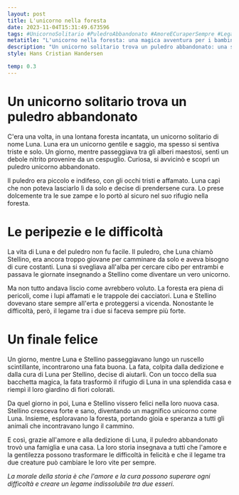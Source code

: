 ```yaml
---
layout: post
title: L'unicorno nella foresta
date: 2023-11-04T15:31:49.673596
tags: #UnicornoSolitario #PuledroAbbandonato #AmoreECuraperSempre #LegameIndissolubile
metatitle: "L'unicorno nella foresta: una magica avventura per i bambini"
description: "Un unicorno solitario trova un puledro abbandonato: una storia di amore e speranza. Scopri la toccante storia di Luna, un unicorno gentile e saggio, che trova un puledro abbandonato nella lontana foresta incantata. Insieme, affrontano peripezie e difficoltà, ma grazie all'amore e alla dedizione di Luna, trovano una famiglia e una casa. Una storia che insegna che l'amore e la cura possono superare ogni difficoltà e creare un legame indissolubile tra due esseri. Scopri di più!"
style: Hans Cristian Handersen

temp: 0.3
---
```

# Un unicorno solitario trova un puledro abbandonato

C'era una volta, in una lontana foresta incantata, un unicorno solitario di nome Luna. Luna era un unicorno gentile e saggio, ma spesso si sentiva triste e solo. Un giorno, mentre passeggiava tra gli alberi maestosi, sentì un debole nitrito provenire da un cespuglio. Curiosa, si avvicinò e scoprì un puledro unicorno abbandonato.

Il puledro era piccolo e indifeso, con gli occhi tristi e affamato. Luna capì che non poteva lasciarlo lì da solo e decise di prendersene cura. Lo prese dolcemente tra le sue zampe e lo portò al sicuro nel suo rifugio nella foresta.

# Le peripezie e le difficoltà

La vita di Luna e del puledro non fu facile. Il puledro, che Luna chiamò Stellino, era ancora troppo giovane per camminare da solo e aveva bisogno di cure costanti. Luna si svegliava all'alba per cercare cibo per entrambi e passava le giornate insegnando a Stellino come diventare un vero unicorno.

Ma non tutto andava liscio come avrebbero voluto. La foresta era piena di pericoli, come i lupi affamati e le trappole dei cacciatori. Luna e Stellino dovevano stare sempre all'erta e proteggersi a vicenda. Nonostante le difficoltà, però, il legame tra i due si faceva sempre più forte.

# Un finale felice

Un giorno, mentre Luna e Stellino passeggiavano lungo un ruscello scintillante, incontrarono una fata buona. La fata, colpita dalla dedizione e dalla cura di Luna per Stellino, decise di aiutarli. Con un tocco della sua bacchetta magica, la fata trasformò il rifugio di Luna in una splendida casa e riempì il loro giardino di fiori colorati.

Da quel giorno in poi, Luna e Stellino vissero felici nella loro nuova casa. Stellino cresceva forte e sano, diventando un magnifico unicorno come Luna. Insieme, esploravano la foresta, portando gioia e speranza a tutti gli animali che incontravano lungo il cammino.

E così, grazie all'amore e alla dedizione di Luna, il puledro abbandonato trovò una famiglia e una casa. La loro storia insegnava a tutti che l'amore e la gentilezza possono trasformare le difficoltà in felicità e che il legame tra due creature può cambiare le loro vite per sempre.

_La morale della storia è che l'amore e la cura possono superare ogni difficoltà e creare un legame indissolubile tra due esseri._

        